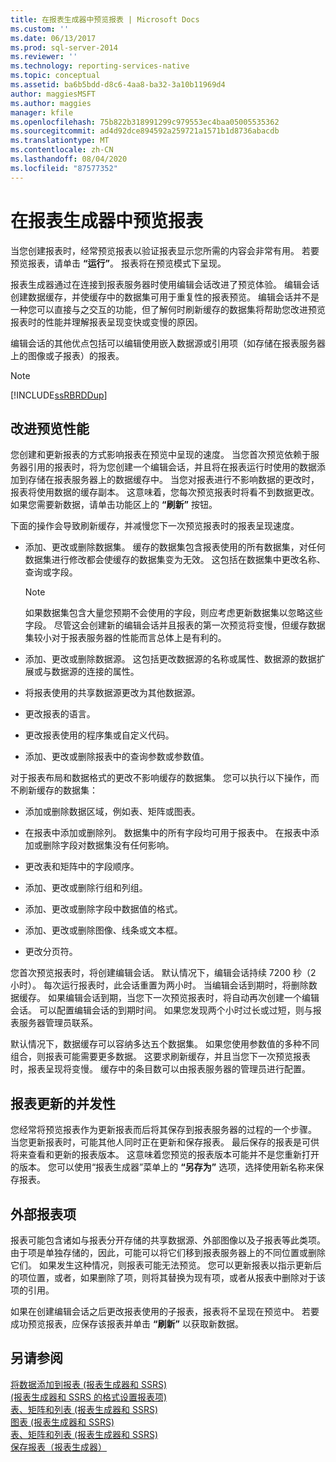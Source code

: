 ```yaml
---
title: 在报表生成器中预览报表 | Microsoft Docs
ms.custom: ''
ms.date: 06/13/2017
ms.prod: sql-server-2014
ms.reviewer: ''
ms.technology: reporting-services-native
ms.topic: conceptual
ms.assetid: ba6b5bdd-d8c6-4aa8-ba32-3a10b11969d4
author: maggiesMSFT
ms.author: maggies
manager: kfile
ms.openlocfilehash: 75b822b318991299c979553ec4baa05005535362
ms.sourcegitcommit: ad4d92dce894592a259721a1571b1d8736abacdb
ms.translationtype: MT
ms.contentlocale: zh-CN
ms.lasthandoff: 08/04/2020
ms.locfileid: "87577352"
---
```

# <a name="previewing-reports-in-report-builder"></a>在报表生成器中预览报表
  当您创建报表时，经常预览报表以验证报表显示您所需的内容会非常有用。 若要预览报表，请单击 **“运行”**。 报表将在预览模式下呈现。  
  
 报表生成器通过在连接到报表服务器时使用编辑会话改进了预览体验。 编辑会话创建数据缓存，并使缓存中的数据集可用于重复性的报表预览。 编辑会话并不是一种您可以直接与之交互的功能，但了解何时刷新缓存的数据集将帮助您改进预览报表时的性能并理解报表呈现变快或变慢的原因。  
  
 编辑会话的其他优点包括可以编辑使用嵌入数据源或引用项（如存储在报表服务器上的图像或子报表）的报表。  
  
> [!NOTE]  
>  [!INCLUDE[ssRBRDDup](../../includes/ssrbrddup-md.md)]  
  
## <a name="improving-preview-performance"></a>改进预览性能  
 您创建和更新报表的方式影响报表在预览中呈现的速度。 当您首次预览依赖于服务器引用的报表时，将为您创建一个编辑会话，并且将在报表运行时使用的数据添加到存储在报表服务器上的数据缓存中。 当您对报表进行不影响数据的更改时，报表将使用数据的缓存副本。 这意味着，您每次预览报表时将看不到数据更改。 如果您需要新数据，请单击功能区上的 **“刷新”** 按钮。  
  
 下面的操作会导致刷新缓存，并减慢您下一次预览报表时的报表呈现速度。  
  
-   添加、更改或删除数据集。 缓存的数据集包含报表使用的所有数据集，对任何数据集进行修改都会使缓存的数据集变为无效。 这包括在数据集中更改名称、查询或字段。  
  
    > [!NOTE]  
    >  如果数据集包含大量您预期不会使用的字段，则应考虑更新数据集以忽略这些字段。 尽管这会创建新的编辑会话并且报表的第一次预览将变慢，但缓存数据集较小对于报表服务器的性能而言总体上是有利的。  
  
-   添加、更改或删除数据源。 这包括更改数据源的名称或属性、数据源的数据扩展或与数据源的连接的属性。  
  
-   将报表使用的共享数据源更改为其他数据源。  
  
-   更改报表的语言。  
  
-   更改报表使用的程序集或自定义代码。  
  
-   添加、更改或删除报表中的查询参数或参数值。  
  
 对于报表布局和数据格式的更改不影响缓存的数据集。 您可以执行以下操作，而不刷新缓存的数据集：  
  
-   添加或删除数据区域，例如表、矩阵或图表。  
  
-   在报表中添加或删除列。 数据集中的所有字段均可用于报表中。 在报表中添加或删除字段对数据集没有任何影响。  
  
-   更改表和矩阵中的字段顺序。  
  
-   添加、更改或删除行组和列组。  
  
-   添加、更改或删除字段中数据值的格式。  
  
-   添加、更改或删除图像、线条或文本框。  
  
-   更改分页符。  
  
 您首次预览报表时，将创建编辑会话。 默认情况下，编辑会话持续 7200 秒（2 小时）。 每次运行报表时，此会话重置为两小时。 当编辑会话到期时，将删除数据缓存。 如果编辑会话到期，当您下一次预览报表时，将自动再次创建一个编辑会话。 可以配置编辑会话的到期时间。 如果您发现两个小时过长或过短，则与报表服务器管理员联系。  
  
 默认情况下，数据缓存可以容纳多达五个数据集。 如果您使用参数值的多种不同组合，则报表可能需要更多数据。 这要求刷新缓存，并且当您下一次预览报表时，报表呈现将变慢。 缓存中的条目数可以由报表服务器的管理员进行配置。  
  
## <a name="concurrency-of-report-updates"></a>报表更新的并发性  
 您经常将预览报表作为更新报表而后将其保存到报表服务器的过程的一个步骤。 当您更新报表时，可能其他人同时正在更新和保存报表。 最后保存的报表是可供将来查看和更新的报表版本。 这意味着您预览的报表版本可能并不是您重新打开的版本。 您可以使用“报表生成器”菜单上的 **“另存为”** 选项，选择使用新名称来保存报表。  
  
## <a name="external-report-items"></a>外部报表项  
 报表可能包含诸如与报表分开存储的共享数据源、外部图像以及子报表等此类项。 由于项是单独存储的，因此，可能可以将它们移到报表服务器上的不同位置或删除它们。 如果发生这种情况，则报表可能无法预览。 您可以更新报表以指示更新后的项位置，或者，如果删除了项，则将其替换为现有项，或者从报表中删除对于该项的引用。  
  
 如果在创建编辑会话之后更改报表使用的子报表，报表将不呈现在预览中。 若要成功预览报表，应保存该报表并单击 **“刷新”** 以获取新数据。  
  
## <a name="see-also"></a>另请参阅  
 [将数据添加到报表 &#40;报表生成器和 SSRS&#41;](../report-data/report-datasets-ssrs.md)   
 [&#40;报表生成器和 SSRS 的格式设置报表项&#41;](../report-design/formatting-report-items-report-builder-and-ssrs.md)   
 [表、矩阵和列表 &#40;报表生成器和 SSRS&#41;](../report-design/create-invoices-and-forms-with-lists-report-builder-and-ssrs.md)   
 [图表 &#40;报表生成器和 SSRS&#41;](../report-design/charts-report-builder-and-ssrs.md)   
 [表、矩阵和列表 &#40;报表生成器和 SSRS&#41;](../report-design/create-invoices-and-forms-with-lists-report-builder-and-ssrs.md)   
 [保存报表（报表生成器）](saving-reports-report-builder.md)  
  
  
